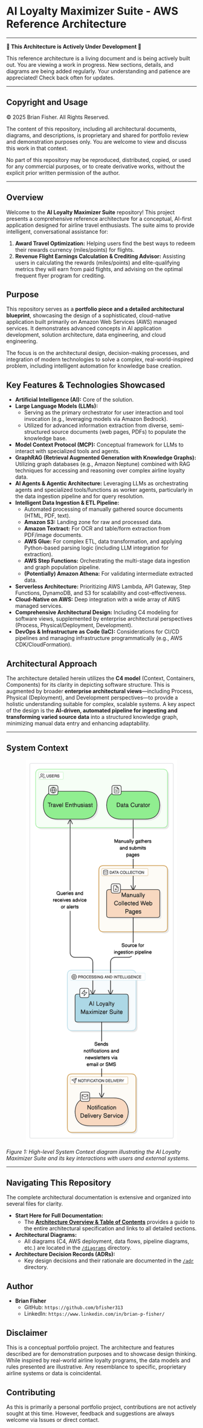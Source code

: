# AI Loyalty Maximizer Suite - AWS Reference Architecture

---

**🚧 This Architecture is Actively Under Development 🚧**

This reference architecture is a living document and is being actively built out. You are viewing a work in progress. New sections, details, and diagrams are being added regularly. Your understanding and patience are appreciated! Check back often for updates.

---

## Copyright and Usage

© 2025 Brian Fisher. All Rights Reserved.

The content of this repository, including all architectural documents, diagrams, and descriptions, is proprietary and shared for portfolio review and demonstration purposes only. You are welcome to view and discuss this work in that context.

No part of this repository may be reproduced, distributed, copied, or used for any commercial purposes, or to create derivative works, without the explicit prior written permission of the author.

---

## Overview

Welcome to the **AI Loyalty Maximizer Suite** repository! This project presents a comprehensive reference architecture for a conceptual, AI-first application designed for airline travel enthusiasts. The suite aims to provide intelligent, conversational assistance for:

1.  **Award Travel Optimization:** Helping users find the best ways to redeem their rewards currency (miles/points) for flights.
2.  **Revenue Flight Earnings Calculation & Crediting Advisor:** Assisting users in calculating the rewards (miles/points) and elite-qualifying metrics they will earn from paid flights, and advising on the optimal frequent flyer program for crediting.

## Purpose

This repository serves as a **portfolio piece and a detailed architectural blueprint**, showcasing the design of a sophisticated, cloud-native application built primarily on Amazon Web Services (AWS) managed services. It demonstrates advanced concepts in AI application development, solution architecture, data engineering, and cloud engineering.

The focus is on the architectural design, decision-making processes, and integration of modern technologies to solve a complex, real-world-inspired problem, including intelligent automation for knowledge base creation.

## Key Features & Technologies Showcased

* **Artificial Intelligence (AI):** Core of the solution.
* **Large Language Models (LLMs):**
    * Serving as the primary orchestrator for user interaction and tool invocation (e.g., leveraging models via Amazon Bedrock).
    * Utilized for advanced information extraction from diverse, semi-structured source documents (web pages, PDFs) to populate the knowledge base.
* **Model Context Protocol (MCP):** Conceptual framework for LLMs to interact with specialized tools and agents.
* **GraphRAG (Retrieval Augmented Generation with Knowledge Graphs):** Utilizing graph databases (e.g., Amazon Neptune) combined with RAG techniques for accessing and reasoning over complex airline loyalty data.
* **AI Agents & Agentic Architecture:** Leveraging LLMs as orchestrating agents and specialized tools/functions as worker agents, particularly in the data ingestion pipeline and for query resolution.
* **Intelligent Data Ingestion & ETL Pipeline:**
    * Automated processing of manually gathered source documents (HTML, PDF, text).
    * **Amazon S3:** Landing zone for raw and processed data.
    * **Amazon Textract:** For OCR and table/form extraction from PDF/image documents.
    * **AWS Glue:** For complex ETL, data transformation, and applying Python-based parsing logic (including LLM integration for extraction).
    * **AWS Step Functions:** Orchestrating the multi-stage data ingestion and graph population pipeline.
    * **(Potentially) Amazon Athena:** For validating intermediate extracted data.
* **Serverless Architecture:** Prioritizing AWS Lambda, API Gateway, Step Functions, DynamoDB, and S3 for scalability and cost-effectiveness.
* **Cloud-Native on AWS:** Deep integration with a wide array of AWS managed services.
* **Comprehensive Architectural Design:** Including C4 modeling for software views, supplemented by enterprise architectural perspectives (Process, Physical/Deployment, Development).
* **DevOps & Infrastructure as Code (IaC):** Considerations for CI/CD pipelines and managing infrastructure programmatically (e.g., AWS CDK/CloudFormation).

## Architectural Approach

The architecture detailed herein utilizes the **C4 model** (Context, Containers, Components) for its clarity in depicting software structure. This is augmented by broader **enterprise architectural views**—including Process, Physical (Deployment), and Development perspectives—to provide a holistic understanding suitable for complex, scalable systems. A key aspect of the design is the **AI-driven, automated pipeline for ingesting and transforming varied source data** into a structured knowledge graph, minimizing manual data entry and enhancing adaptability.

---

## System Context

<p align="center">
  <img src="./diagrams/system_context_c4_high_level.png" alt="AI Loyalty Maximizer Suite - System Context Diagram" width="400">
</p>

*Figure 1: High-level System Context diagram illustrating the AI Loyalty Maximizer Suite and its key interactions with users and external systems.*

---

## Navigating This Repository

The complete architectural documentation is extensive and organized into several files for clarity.

* **Start Here for Full Documentation:**
  * The **[Architecture Overview & Table of Contents](./docs/00_ARCHITECTURE_OVERVIEW.md)** provides a guide to the entire architectural specification and links to all detailed sections.
* **Architectural Diagrams:**
  * All diagrams (C4, AWS deployment, data flows, pipeline diagrams, etc.) are located in the [`/diagrams`](./diagrams) directory.
* **Architecture Decision Records (ADRs):**
  * Key design decisions and their rationale are documented in the [`/adr`](./adr) directory.

## Author

* **Brian Fisher**
    * GitHub: `https://github.com/bfisher313`
    * LinkedIn: `https://www.linkedin.com/in/brian-p-fisher/`

## Disclaimer

This is a conceptual portfolio project. The architecture and features described are for demonstration purposes and to showcase design thinking. While inspired by real-world airline loyalty programs, the data models and rules presented are illustrative. Any resemblance to specific, proprietary airline systems or data is coincidental.

## Contributing

As this is primarily a personal portfolio project, contributions are not actively sought at this time. However, feedback and suggestions are always welcome via Issues or direct contact.
